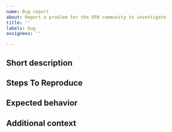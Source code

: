 ```yaml
---
name: Bug report
about: Report a problem for the OPA community to investigate
title: ''
labels: bug
assignees: ''

---
```


<!-- Thanks for opening an issue to request a feature or file a bug!
If you provide some basic information, it helps us address problems faster. -->

## Short description 
<!--
Any information you think might be helpful. Examples include the environment
where OPA was running (e.g., if inside Kubernetes, what resource limits did you configure
OPA with?), how long OPA had been running for, what was happening around the time
when you identified the problem, etc.

Examples:

* OPA version
* Example query, input, data, and policy that OPA was given
* Example output that OPA returned
* For server and CLI, the flags/configuration that you provided to OPA
* For server, any relevant log messages from OPA
* For Go and Wasm, the arguments you invoked OPA with
-->

## Steps To Reproduce
<!--
1. Go to '...'
2. Click on '....'
3. Scroll down to '....'
4. See an error
-->

## Expected behavior
<!--
Describe what you expected to happen.
-->

## Additional context
<!--
Add any other context about the problem here.
-->
